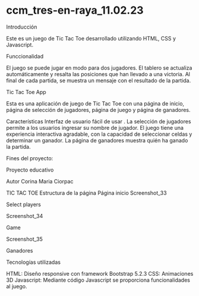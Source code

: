 # ccm_tres-en-raya_11.02.23
Introducción


Este es un juego de Tic Tac Toe desarrollado utilizando HTML, CSS y Javascript.

Funccionalidad


El juego se puede jugar en modo para dos jugadores.
El tablero se actualiza automáticamente y resalta las posiciones que han llevado a una victoria.
Al final de cada partida, se muestra un mensaje con el resultado de la partida.


Tic Tac Toe App


Esta es una aplicación de juego de Tic Tac Toe con una página de inicio, página de selección de jugadores, página de juego y página de ganadores.

Características
Interfaz de usuario fácil de usar .
La selección de jugadores permite a los usuarios ingresar su nombre de jugador.
El juego tiene una experiencia interactiva agradable, con la capacidad de seleccionar celdas y determinar un ganador.
La página de ganadores muestra quién ha ganado la partida.


Fines del proyecto:


Proyecto educativo

Autor
Corina Maria Ciorpac




TIC TAC TOE
Estructura de la página
Página inicio
Screenshot_33

Select players

Screenshot_34

Game


Screenshot_35

Ganadores



Tecnologías utilizadas

HTML: Diseño responsive con framework Bootstrap 5.2.3
CSS: Animaciones 3D
Javascript: Mediante código Javascript se proporciona funcionalidades al juego.
